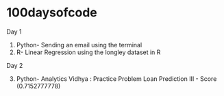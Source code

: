 # 100daysofcode

Day 1 
1. Python- Sending an email using the terminal 
2. R- Linear Regression using the longley dataset in R


Day 2

3. Python- Analytics Vidhya : Practice Problem Loan Prediction III - Score (0.7152777778)

